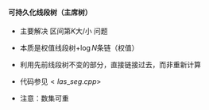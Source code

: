 #### 可持久化线段树（主席树）

* 主要解决 区间第$K$大$/$小 问题

* 本质是权值线段树$+\log{N}$条链（权值）
* 利用先前线段树不变的部分，直接链接过去，而非重新计算
* 代码参见$<las\_seg.cpp>$   
* 注意：数集可重


